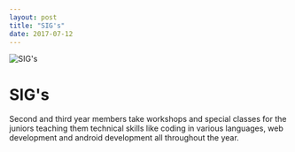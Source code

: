 ```yaml
---
layout: post
title: "SIG's"
date: 2017-07-12
---
```

![SIG's](/iosd-events/assets/sigs.JPG)

# SIG's
Second and third year members take workshops and
special classes for the juniors teaching them technical
skills like coding in various languages, web development
and android development all throughout the year.

